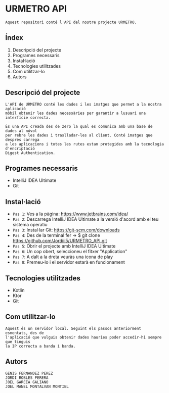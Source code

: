 # URMETRO API

    Aquest repositori conté l'API del nostre projecte URMETRO. 
    
## Índex

1. Descripció del projecte
2. Programes necessaris
3. Instal·lació
4. Tecnologies utilitzades
5. Com utilitzar-lo
6. Autors


##  Descripció del projecte 

    L'API de URMETRO conté les dades i les imatges que permet a la nostra aplicació 
    mòbil obtenir les dades necessàries per garantir a lusuari una interfície correcta.

    És una API creada des de zero la qual es comunica amb una base de dades al núvol 
    per rebre les dades i traslladar-les al client. Conté imatges que després carrega
    a les aplicacions i totes les rutes estan protegides amb la tecnologia d'encriptació 
    Digest Authentication.


## Programes necessaris 

- IntelliJ IDEA Ultimate
- Git

## Instal·lació 

- `Pas 1`: Ves a la pàgina: https://www.jetbrains.com/idea/
- `Pas 2`: Descarrega IntelliJ IDEA Ultimate a la versió d'acord amb el teu sistema operatiu
- `Pas 3`: Instal·lar Git: https://git-scm.com/downloads
- `Pas 4`: Des de la terminal fer -> $ git clone https://github.com/Jordiii5/URMETRO_API.git
- `Pas 5`: Obrir el projecte amb IntelliJ IDEA Ultimate
- `Pas 6`: Un cop obert, seleccioneu el fitxer "Application"
- `Pas 7`: A dalt a la dreta veuràs una icona de play
- `Pas 8`: Premeu-lo i el servidor estarà en funcionament

## Tecnologies utilitzades 

- Kotlin
- Ktor
- Git

## Com utilitzar-lo 

    Aquest és un servidor local. Seguint els passos anteriorment esmentats, des de
    l'aplicació que vulguis obtenir dades hauries poder accedir-hi sempre que tinguis
    la IP correcta a banda i banda.


## Autors

    GENIS FERNANDEZ PEREZ
    JORDI ROBLES PERERA
    JOEL GARCIA GALIANO
    JOEL MANEL MONTALVAN MONTIEL

